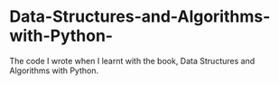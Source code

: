 # Data-Structures-and-Algorithms-with-Python-
The code I wrote when I learnt with the book, Data Structures and Algorithms with Python.
